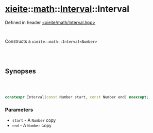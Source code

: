 # [xieite](../../xieite.md)::[math](../../math.md)::[Interval<Number>](../Interval.md)::Interval
Defined in header [<xieite/math/Interval.hpp>](../../../include/xieite/math/Interval.hpp)

<br/>

Constructs a `xieite::math::Interval<Number>`

<br/><br/>

## Synopses

<br/><br/>

```cpp
constexpr Interval(const Number start, const Number end) noexcept;
```
### Parameters
- `start` - A `Number` copy
- `end` - A `Number` copy
